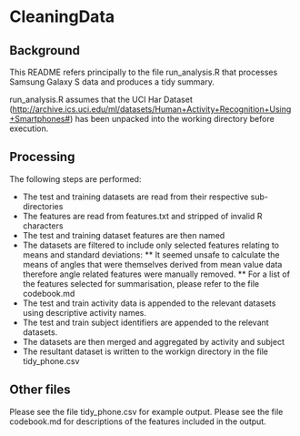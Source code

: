 # CleaningData

## Background

This README refers principally to the file run_analysis.R that processes Samsung Galaxy S data and produces a tidy summary.

run_analysis.R assumes that the UCI Har Dataset (http://archive.ics.uci.edu/ml/datasets/Human+Activity+Recognition+Using+Smartphones#)
has been unpacked into the working directory before execution. 

## Processing

The following steps are performed:

* The test and training datasets are read from their respective sub-directories
* The features are read from features.txt and stripped of invalid R characters
* The test and training dataset features are then named
* The datasets are filtered to include only selected features relating to means and standard deviations:
** It seemed unsafe to calculate the means of angles that were themselves derived from mean value data therefore angle related features were manually removed.
** For a list of the features selected for summarisation, please refer to the file codebook.md
* The test and train activity data is appended to the relevant datasets using descriptive activity names.
* The test and train subject identifiers are appended to the relevant datasets.
* The datasets are then merged and aggregated by activity and subject
* The resultant dataset is written to the workign directory in the file tidy_phone.csv

## Other files

Please see the file tidy_phone.csv for example output.
Please see the file codebook.md for descriptions of the features included in the output.
